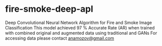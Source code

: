 # fire-smoke-deep-apl
Deep Convolutional Neural Network Algorithm for Fire and Smoke Image Classification 
This model achieved 97 % Accurate Rate (AR) when trained with combined original and augmented data using traditional and GANs 
For accessing data please contact anamozov@gmail.com

